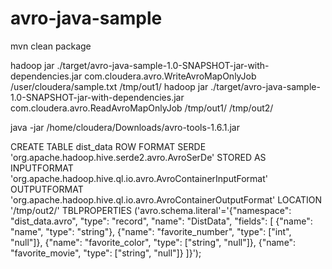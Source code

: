 avro-java-sample
================

mvn clean package

hadoop jar ./target/avro-java-sample-1.0-SNAPSHOT-jar-with-dependencies.jar com.cloudera.avro.WriteAvroMapOnlyJob /user/cloudera/sample.txt /tmp/out1/
hadoop jar ./target/avro-java-sample-1.0-SNAPSHOT-jar-with-dependencies.jar com.cloudera.avro.ReadAvroMapOnlyJob /tmp/out1/ /tmp/out2/

java -jar /home/cloudera/Downloads/avro-tools-1.6.1.jar

CREATE TABLE dist_data
ROW FORMAT SERDE 'org.apache.hadoop.hive.serde2.avro.AvroSerDe'
STORED AS INPUTFORMAT 'org.apache.hadoop.hive.ql.io.avro.AvroContainerInputFormat'
OUTPUTFORMAT 'org.apache.hadoop.hive.ql.io.avro.AvroContainerOutputFormat'
LOCATION '/tmp/out2/'
TBLPROPERTIES ('avro.schema.literal'='{"namespace": "dist_data.avro",
                "type": "record",
                "name": "DistData",
                 "fields": [
                   {"name": "name", "type": "string"},
                   {"name": "favorite_number",  "type": ["int", "null"]},
                   {"name": "favorite_color", "type": ["string", "null"]},
                   {"name": "favorite_movie", "type": ["string", "null"]}
                ]}');